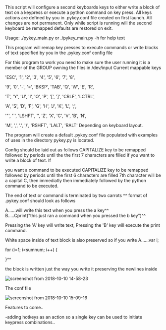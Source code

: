 
This script will configure a second keyboards keys to either write a block of text on a keypress or execute a python command on key press. All keys actions are defined by you in .pykey.conf file created on first launch.
All changes are not permanent. Only while script is running will the second keyboard be remapped
defaults are restored on exit.

 Usage:  ./pykey_main.py or ./pykey_main.py -h for help text

This program will remap key presses to execute commands or write 
blocks of text specified by you in the .pykey.conf config file 
     
For this program to work you need to make sure the 
user running it is a member of the GROUP owning the files in /dev/input 
Current mappable keys

     
'ESC', '1', '2', '3', '4', '5', '6', '7', '8',

'9',  '0', '-', '=',  'BKSP',  'TAB',  'Q',  'W',  'E', 'R',

'T',  'Y',  'U',  'I',  'O',  'P',  '[', ']',  'CRLF',  'LCTRL',

'A',  'S',  'D',  'F',  'G',  'H',  'J',  'K',  'L',  ';',

'"',  '\`',  'LSHFT',  '\',  'Z',  'X',  'C',  'V',  'B',  'N',

'M', ',',  '.',  '/',  'RSHFT',  'LALT',  'RALT'
Depending on keyboard layout.

The program will create a default .pykey.conf file populated with examples    
of uses in the directory pykey.py is located.
  
Config should be laid out as follows CAPITALIZE key to be remapped followed 
by  periods until the the first 7 characters are filled if you want to write a block of text. If
  
you want a command to be executed CAPITALIZE key to be remapped followed 
by periods until the first 6 characters are filled 7th character will be a capital C, then immediatly then                   immediately followed by the python command to be executed.   

The end of text or command is terminated by two carrots ^^ 
format of .pykey.conf should look as follows


A......will write this text when you press the a key^^    
B.....Cprint("this just ran a command when you pressed the b key")^^ 

Pressing the 'A' key will write text, Pressing the 'B' key will execute the print command.  


White space inside of text block is also preserved so if you write 
A......var i;

for (i=1; i<sumnum; i++) {


}^^
  
the block is written just the way you write it preserving the newlines inside

  
  
![screenshot from 2018-10-10 14-58-23](https://user-images.githubusercontent.com/43976537/46759473-80f0da00-cc9d-11e8-94d9-5cc365ac651f.png)

The conf file

![screenshot from 2018-10-10 15-09-16](https://user-images.githubusercontent.com/43976537/46759926-8b5fa380-cc9e-11e8-99f3-f629b713b074.png)

Features to come..
  
   -adding hotkeys as an action so a single key can be used to initiate keypress combinations..
    
